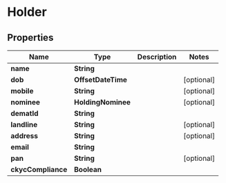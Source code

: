 

# Holder


## Properties

| Name | Type | Description | Notes |
|------------ | ------------- | ------------- | -------------|
|**name** | **String** |  |  |
|**dob** | **OffsetDateTime** |  |  [optional] |
|**mobile** | **String** |  |  [optional] |
|**nominee** | **HoldingNominee** |  |  [optional] |
|**dematId** | **String** |  |  |
|**landline** | **String** |  |  [optional] |
|**address** | **String** |  |  [optional] |
|**email** | **String** |  |  |
|**pan** | **String** |  |  [optional] |
|**ckycCompliance** | **Boolean** |  |  |



